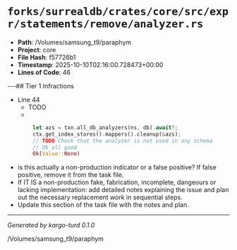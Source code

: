 # `forks/surrealdb/crates/core/src/expr/statements/remove/analyzer.rs`

- **Path**: /Volumes/samsung_t9/paraphym
- **Project**: core
- **File Hash**: f57726b1  
- **Timestamp**: 2025-10-10T02:16:00.728473+00:00  
- **Lines of Code**: 46

---## Tier 1 Infractions 


- Line 44
  - TODO
  - 

```rust
		let azs = txn.all_db_analyzers(ns, db).await?;
		ctx.get_index_stores().mappers().cleanup(&azs);
		// TODO Check that the analyzer is not used in any schema
		// Ok all good
		Ok(Value::None)
```

- is this actually a non-production indicator or a false positive? If false positive, remove it from the task file.
- If IT IS a non-production fake, fabrication, incomplete, dangeours or lacking implementation: add detailed notes explaining the issue and plan out the necessary replacement work in sequential steps. 
- Update this section of the task file with the notes and plan.

---

*Generated by kargo-turd 0.1.0*

/Volumes/samsung_t9/paraphym